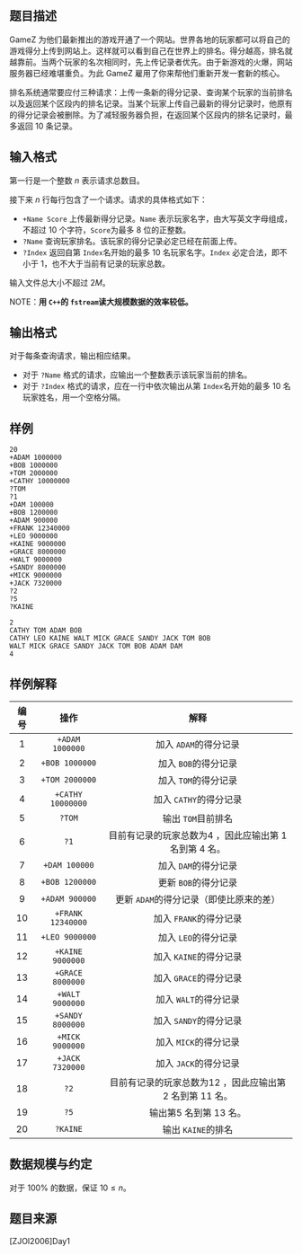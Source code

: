 ## 题目描述

GameZ 为他们最新推出的游戏开通了一个网站。世界各地的玩家都可以将自己的游戏得分上传到网站上。这样就可以看到自己在世界上的排名。得分越高，排名就越靠前。当两个玩家的名次相同时，先上传记录者优先。由于新游戏的火爆，网站服务器已经难堪重负。为此 GameZ 雇用了你来帮他们重新开发一套新的核心。

排名系统通常要应付三种请求：上传一条新的得分记录、查询某个玩家的当前排名以及返回某个区段内的排名记录。当某个玩家上传自己最新的得分记录时，他原有的得分记录会被删除。为了减轻服务器负担，在返回某个区段内的排名记录时，最多返回 $10$ 条记录。

## 输入格式

第一行是一个整数 $n$ 表示请求总数目。

接下来 $n$ 行每行包含了一个请求。请求的具体格式如下：

- `+Name Score` 上传最新得分记录。`Name` 表示玩家名字，由大写英文字母组成，不超过 $10$ 个字符，`Score`为最多 $8$ 位的正整数。
- `?Name` 查询玩家排名。该玩家的得分记录必定已经在前面上传。
- `?Index` 返回自第 `Index`名开始的最多 $10$ 名玩家名字。`Index` 必定合法，即不小于 $1$，也不大于当前有记录的玩家总数。

输入文件总大小不超过 $2M$。

$\text{NOTE}$：**用 `C++`的 `fstream`读大规模数据的效率较低。**

## 输出格式

对于每条查询请求，输出相应结果。

- 对于 `?Name` 格式的请求，应输出一个整数表示该玩家当前的排名。
- 对于 `?Index` 格式的请求，应在一行中依次输出从第 `Index`名开始的最多 $10$ 名玩家姓名，用一个空格分隔。

## 样例

```input1
20
+ADAM 1000000
+BOB 1000000 
+TOM 2000000
+CATHY 10000000
?TOM 
?1
+DAM 100000 
+BOB 1200000
+ADAM 900000 
+FRANK 12340000 
+LEO 9000000
+KAINE 9000000 
+GRACE 8000000 
+WALT 9000000 
+SANDY 8000000 
+MICK 9000000 
+JACK 7320000 
?2 
?5  
?KAINE
```
```output1
2
CATHY TOM ADAM BOB
CATHY LEO KAINE WALT MICK GRACE SANDY JACK TOM BOB
WALT MICK GRACE SANDY JACK TOM BOB ADAM DAM
4
```

## 样例解释

| 编号 |        操作        |                                 解释                                 |
| :--: | :-----------------: | :------------------------------------------------------------------: |
|  1  |  `+ADAM 1000000`  |                       加入 `ADAM`的得分记录                       |
|  2  |  `+BOB 1000000`  |                        加入 `BOB`的得分记录                        |
|  3  |  `+TOM 2000000`  |                        加入 `TOM`的得分记录                        |
|  4  | `+CATHY 10000000` |                       加入 `CATHY`的得分记录                       |
|  5  |      `?TOM`      |                         输出 `TOM`目前排名                         |
|  6  |       `?1`       |  目前有记录的玩家总数为$4$ ，因此应输出第 $1$ 名到第 $4$ 名。  |
|  7  |   `+DAM 100000`   |                        加入 `DAM`的得分记录                        |
|  8  |  `+BOB 1200000`  |                        更新 `BOB`的得分记录                        |
|  9  |  `+ADAM 900000`  |              更新 `ADAM`的得分记录（即使比原来的差）              |
|  10  | `+FRANK 12340000` |                       加入 `FRANK`的得分记录                       |
|  11  |  `+LEO 9000000`  |                        加入 `LEO`的得分记录                        |
|  12  | `+KAINE 9000000` |                       加入 `KAINE`的得分记录                       |
|  13  | `+GRACE 8000000` |                       加入 `GRACE`的得分记录                       |
|  14  |  `+WALT 9000000`  |                       加入 `WALT`的得分记录                       |
|  15  | `+SANDY 8000000` |                       加入 `SANDY`的得分记录                       |
|  16  |  `+MICK 9000000`  |                       加入 `MICK`的得分记录                       |
|  17  |  `+JACK 7320000`  |                       加入 `JACK`的得分记录                       |
|  18  |       `?2`       | 目前有记录的玩家总数为$12$ ，因此应输出第 $2$ 名到第 $11$ 名。 |
|  19  |       `?5`       |                    输出第$5$ 名到第 $13$ 名。                    |
|  20  |     `?KAINE`     |                         输出 `KAINE`的排名                         |

## 数据规模与约定

对于 $100\%$ 的数据，保证 $10\le n$。

## 题目来源

[ZJOI2006]Day1

